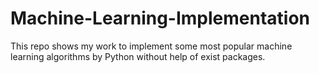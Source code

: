 # Machine-Learning-Implementation
This repo shows my work to implement some most popular machine learning algorithms by Python without help of exist packages.
